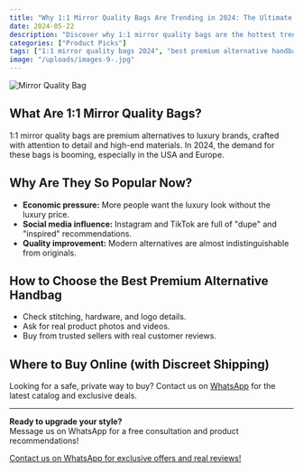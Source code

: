 ```yaml
---
title: "Why 1:1 Mirror Quality Bags Are Trending in 2024: The Ultimate Guide for Luxury Lovers"
date: 2024-05-22
description: "Discover why 1:1 mirror quality bags are the hottest trend in 2024, how to choose the best premium alternatives, and where to buy with confidence and privacy."
categories: ["Product Picks"]
tags: ["1:1 mirror quality bags 2024", "best premium alternative handbags USA", "luxury lookalike bags review", "buy designer inspired bags online discreet shipping"]
image: "/uploads/images-9-.jpg"
---
```


![Mirror Quality Bag](/uploads/images-9-.jpg)

## What Are 1:1 Mirror Quality Bags?

1:1 mirror quality bags are premium alternatives to luxury brands, crafted with attention to detail and high-end materials. In 2024, the demand for these bags is booming, especially in the USA and Europe.

## Why Are They So Popular Now?

- **Economic pressure:** More people want the luxury look without the luxury price.
- **Social media influence:** Instagram and TikTok are full of "dupe" and "inspired" recommendations.
- **Quality improvement:** Modern alternatives are almost indistinguishable from originals.

## How to Choose the Best Premium Alternative Handbag

- Check stitching, hardware, and logo details.
- Ask for real product photos and videos.
- Buy from trusted sellers with real customer reviews.

## Where to Buy Online (with Discreet Shipping)

Looking for a safe, private way to buy? Contact us on [WhatsApp](https://wa.me/19088661058) for the latest catalog and exclusive deals.

---

**Ready to upgrade your style?**  
Message us on WhatsApp for a free consultation and product recommendations!

[Contact us on WhatsApp for exclusive offers and real reviews!](https://wa.me/19088661058) 